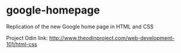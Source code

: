 # google-homepage
Replication of the new Google home page in HTML and CSS

Project Odin link:
http://www.theodinproject.com/web-development-101/html-css